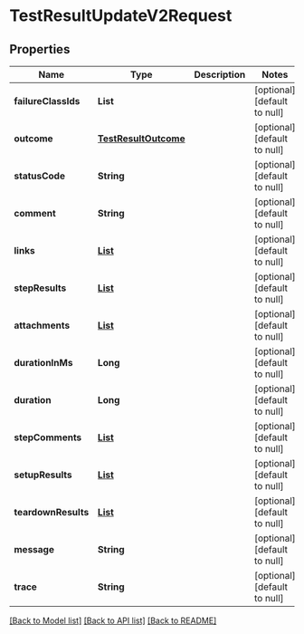 # TestResultUpdateV2Request
## Properties

| Name | Type | Description | Notes |
|------------ | ------------- | ------------- | -------------|
| **failureClassIds** | **List** |  | [optional] [default to null] |
| **outcome** | [**TestResultOutcome**](TestResultOutcome.md) |  | [optional] [default to null] |
| **statusCode** | **String** |  | [optional] [default to null] |
| **comment** | **String** |  | [optional] [default to null] |
| **links** | [**List**](Link.md) |  | [optional] [default to null] |
| **stepResults** | [**List**](StepResult.md) |  | [optional] [default to null] |
| **attachments** | [**List**](AttachmentUpdateRequest.md) |  | [optional] [default to null] |
| **durationInMs** | **Long** |  | [optional] [default to null] |
| **duration** | **Long** |  | [optional] [default to null] |
| **stepComments** | [**List**](TestResultStepCommentUpdateRequest.md) |  | [optional] [default to null] |
| **setupResults** | [**List**](AttachmentPutModelAutoTestStepResultsModel.md) |  | [optional] [default to null] |
| **teardownResults** | [**List**](AttachmentPutModelAutoTestStepResultsModel.md) |  | [optional] [default to null] |
| **message** | **String** |  | [optional] [default to null] |
| **trace** | **String** |  | [optional] [default to null] |

[[Back to Model list]](../README.md#documentation-for-models) [[Back to API list]](../README.md#documentation-for-api-endpoints) [[Back to README]](../README.md)

